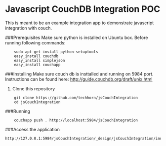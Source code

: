 Javascript CouchDB Integration POC
==================================

This is meant to be an example integration app to demonstrate javascript integration with couch.

###Prerequisites
Make sure python is installed on Ubuntu box. Before running following commands:

```
	sudo apt-get install python-setuptools
	easy_install couchdb
	easy_install simplejson
	easy_install couchapp

```

###Installing
Make sure couch db is insttalled and running on 5984 port. Instructions can be found here: http://guide.couchdb.org/draft/unix.html

1. Clone this repository
```
    git clone https://github.com/techhorn/jsCouchIntegration
    cd jsCouchIntegration
```

###Running
```
    couchapp push . http://localhost:5984/jsCouchIntegration
```

###Access the application
```
http://127.0.0.1:5984/jsCouchIntegration/_design/jsCouchIntegration/index.html
```


